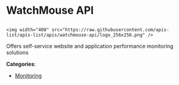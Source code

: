 # WatchMouse API<p align="center">
    <img width="400" src="https://raw.githubusercontent.com/apis-list/apis-list/apis/watchmouse-api/logo_256x256.png" />
</p>

Offers self-service website and application performance monitoring solutions

**Categories**:

- [Monitoring](https://github/apis-list/apis-list#monitoring)





